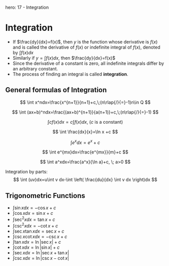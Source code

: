 hero: 17 - Integration

# Integration

* If $\frac{dy}{dx}=f(x)$, then $y$ is the function whose derivative is $f(x)$ and is called the derivative of $f(x)$ or indefinite integral of $f(x)$, denoted by $\int f(x)dx$
* Similarly if $y=\int f(x)dx$, then $\frac{dy}{dx}=f(x)$
* Since the derivative of a constant is zero, all indefinite integrals differ by an arbitrary constant.
* The process of finding an integral is called **integration**.

## General formulas of Integration
$$ \int x^ndx=\frac{x^{n+1}}{n+1}+c,\;(n\rlap{/}{=}-1)n\in Q $$

$$ \int (ax+b)^ndx=\frac{(ax+b)^{n+1}}{a(n+1)}+c,\;(n\rlap{/}{=}-1)  $$

$$ \int cf(x)dx=c\int f(x)dx,\; (c\text{ is a constant}) $$

$$ \int \frac{dx}{x}=\ln x +c $$

$$ \int e^x dx=e^x+c $$

$$ \int e^{mx}dx=\frac{e^{mx}}{m}+c $$

$$ \int a^xdx=\frac{a^x}{\ln a}+c, \; a>0 $$

Integration by parts: $$ \int (uv)dx=u\int v dx-\int \left( \frac{du}{dx} \int v dx \right)dx $$

## Trigonometric Functions
* $\int\sin xdx=-\cos x+c$
* $\int\cos xdx=\sin x+c$
* $\int\sec^2xdx=\tan x+c$
* $\int\csc^2xdx=-\cot x+c$
* $\int\sec x\tan xdx=\sec x+c$
* $\int\csc x\cot xdx=-\csc x+c$
* $\int\tan xdx=\ln|\sec x|+c$
* $\int\cot xdx=\ln|\sin x|+c$
* $\int\sec xdx=\ln|\sec x+\tan x|$
* $\int\csc xdx=\ln|\csc x-\cot x|$
